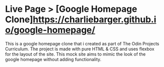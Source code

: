 # Live Page > [Google Homepage Clone]https://charliebarger.github.io/google-homepage/

This is a google homepage clone that i created as part of The Odin Projects Curriculum. The project is made with pure HTML & CSS and uses flexbox for the layout of the site. This mock site aims to mimic the look of the google homepage without adding functionality. 
